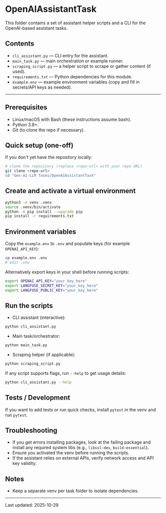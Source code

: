 # OpenAIAssistantTask

This folder contains a set of assistant helper scripts and a CLI for the OpenAI-based assistant tasks.

## Contents
- `cli_assistant.py` — CLI entry for the assistant.
- `main_task.py` — main orchestration or example runner.
- `scraping_script.py` — a helper script to scrape or gather content (if used).
- `requirements.txt` — Python dependencies for this module.
- `example.env` — example environment variables (copy and fill in secrets/API keys as needed).

---

## Prerequisites
- Linux/macOS with Bash (these instructions assume bash).
- Python 3.8+.
- Git (to clone the repo if necessary).

## Quick setup (one-off)
If you don't yet have the repository locally:

```bash
# clone the repository (replace <repo-url> with your repo URL)
git clone <repo-url>
cd "Gen-AI-LLM Tasks/OpenAIAssistantTask"
```

## Create and activate a virtual environment

```bash
python3 -m venv .venv
source .venv/bin/activate
python -m pip install --upgrade pip
pip install -r requirements.txt
```

## Environment variables
Copy the `example.env` to `.env` and populate keys (for example `OPENAI_API_KEY`):

```bash
cp example.env .env
# edit .env
```

Alternatively export keys in your shell before running scripts:

```bash
export OPENAI_API_KEY="your_key_here"
export LANGFUSE_SECRET_KEY="your_key_here"
export LANGFUSE_PUBLIC_KEY="your_key_here"

```

## Run the scripts
- CLI assistant (interactive):

```bash
python cli_assistant.py
```

- Main task/orchestrator:

```bash
python main_task.py
```

- Scraping helper (if applicable):

```bash
python scraping_script.py
```

If any script supports flags, run `--help` to get usage details:

```bash
python cli_assistant.py --help
```

## Tests / Development
If you want to add tests or run quick checks, install `pytest` in the venv and run `pytest`.

## Troubleshooting
- If you get errors installing packages, look at the failing package and install any required system libs (e.g., `libssl-dev`, `build-essential`).
- Ensure you activated the venv before running the scripts.
- If the assistant relies on external APIs, verify network access and API key validity.

## Notes
- Keep a separate venv per task folder to isolate dependencies.

---

Last updated: 2025-10-29
